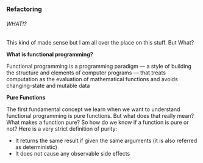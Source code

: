### Refactoring

###### WHAT!?

This kind of made sense but I am all over the place on this stuff. But What?

**What is functional programming?**

Functional programming is a programming paradigm — a style of building the structure and elements of computer programs — that treats computation as the evaluation of mathematical functions and avoids changing-state and mutable data

**Pure Functions**

The first fundamental concept we learn when we want to understand functional programming is pure functions. But what does that really mean? What makes a function pure?
So how do we know if a function is pure or not? Here is a very strict definition of purity:
* It returns the same result if given the same arguments (it is also referred as deterministic)
* It does not cause any observable side effects
